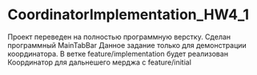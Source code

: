# CoordinatorImplementation_HW4_1

Проект переведен на полностью программную верстку.
Сделан программный MainTabBar
Данное задание только для демонстрации координатора.
В ветке feature/implementation будет реализован Координатор для дальнешего мерджа с feature/initial

